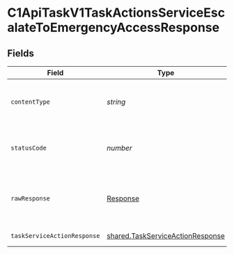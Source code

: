 # C1ApiTaskV1TaskActionsServiceEscalateToEmergencyAccessResponse


## Fields

| Field                                                                                       | Type                                                                                        | Required                                                                                    | Description                                                                                 |
| ------------------------------------------------------------------------------------------- | ------------------------------------------------------------------------------------------- | ------------------------------------------------------------------------------------------- | ------------------------------------------------------------------------------------------- |
| `contentType`                                                                               | *string*                                                                                    | :heavy_check_mark:                                                                          | HTTP response content type for this operation                                               |
| `statusCode`                                                                                | *number*                                                                                    | :heavy_check_mark:                                                                          | HTTP response status code for this operation                                                |
| `rawResponse`                                                                               | [Response](https://developer.mozilla.org/en-US/docs/Web/API/Response)                       | :heavy_check_mark:                                                                          | Raw HTTP response; suitable for custom response parsing                                     |
| `taskServiceActionResponse`                                                                 | [shared.TaskServiceActionResponse](../../../sdk/models/shared/taskserviceactionresponse.md) | :heavy_minus_sign:                                                                          | Successful response                                                                         |